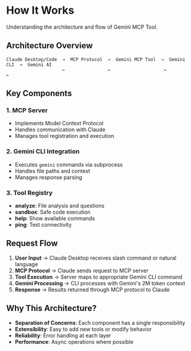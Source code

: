 # How It Works

Understanding the architecture and flow of Gemini MCP Tool.

## Architecture Overview

```
Claude Desktop/Code  →  MCP Protocol  →  Gemini MCP Tool  →  Gemini CLI  →  Gemini AI
                     ←                ←                    ←              ←
```

## Key Components

### 1. MCP Server
- Implements Model Context Protocol
- Handles communication with Claude
- Manages tool registration and execution

### 2. Gemini CLI Integration
- Executes `gemini` commands via subprocess
- Handles file paths and context
- Manages response parsing

### 3. Tool Registry
- **analyze**: File analysis and questions
- **sandbox**: Safe code execution
- **help**: Show available commands
- **ping**: Test connectivity

## Request Flow

1. **User Input** → Claude Desktop receives slash command or natural language
2. **MCP Protocol** → Claude sends request to MCP server
3. **Tool Execution** → Server maps to appropriate Gemini CLI command
4. **Gemini Processing** → CLI processes with Gemini's 2M token context
5. **Response** → Results returned through MCP protocol to Claude

## Why This Architecture?

- **Separation of Concerns**: Each component has a single responsibility
- **Extensibility**: Easy to add new tools or modify behavior
- **Reliability**: Error handling at each layer
- **Performance**: Async operations where possible